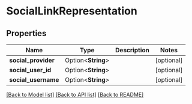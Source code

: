 # SocialLinkRepresentation

## Properties

Name | Type | Description | Notes
------------ | ------------- | ------------- | -------------
**social_provider** | Option<**String**> |  | [optional]
**social_user_id** | Option<**String**> |  | [optional]
**social_username** | Option<**String**> |  | [optional]

[[Back to Model list]](../README.md#documentation-for-models) [[Back to API list]](../README.md#documentation-for-api-endpoints) [[Back to README]](../README.md)


